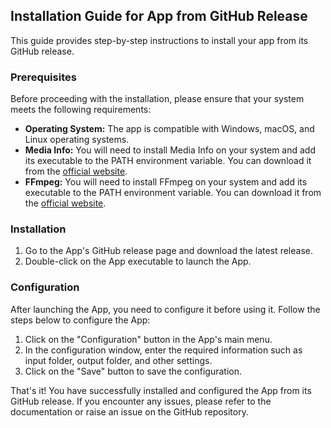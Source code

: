 ## Installation Guide for App from GitHub Release

This guide provides step-by-step instructions to install your app from its GitHub release.

### Prerequisites

Before proceeding with the installation, please ensure that your system meets the following requirements:

- **Operating System:** The app is compatible with Windows, macOS, and Linux operating systems.
- **Media Info:** You will need to install Media Info on your system and add its executable to the PATH environment variable. You can download it from the [official website](https://mediaarea.net/en/MediaInfo/Download).
- **FFmpeg:** You will need to install FFmpeg on your system and add its executable to the PATH environment variable. You can download it from the [official website](https://ffmpeg.org/download.html).

### Installation

1. Go to the App's GitHub release page and download the latest release.
2. Double-click on the App executable to launch the App.

### Configuration

After launching the App, you need to configure it before using it. Follow the steps below to configure the App:

1. Click on the "Configuration" button in the App's main menu.
2. In the configuration window, enter the required information such as input folder, output folder, and other settings.
3. Click on the "Save" button to save the configuration.

That's it! You have successfully installed and configured the App from its GitHub release. If you encounter any issues, please refer to the documentation or raise an issue on the GitHub repository.
